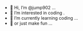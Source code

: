 - 👋 Hi, I’m @jump902 ...
- 👀 I’m interested in coding .
- 🌱 I’m currently learning coding ...
- 🌱 or just make fun ...

<!---
jump902/jump902 is a ✨ special ✨ repository because its `README.md` (this file) appears on your GitHub profile.
You can click the Preview link to take a look at your changes.
--->
